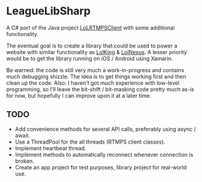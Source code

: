 LeagueLibSharp
==============

A C# port of the Java project [LoLRTMPSClient][0] with some additional functionality. 

The eventual goal is to create a library that could be used to power a website with similar functionality as [LolKing][1] & [LolNexus][2]. A lesser priority would be to get the library running on iOS / Android using Xamarin.

Be warned: the code is still very much a work-in-progress and contains much debugging shizzle. The idea is to get things working first and then clean up the code. Also: I haven't got much experience with low-level programming, so I'll leave the bit-shift / bit-masking code pretty much as-is for now, but hopefully I can improve upon it at a later time.

[0]: http://code.google.com/p/lolrtmpsclient/
[1]: http://www.lolking.net
[2]: http://www.lolnexus.com

TODO
----

* Add convenience methods for several API calls, preferably using async / await.
* Use a ThreadPool for the all threads (RTMPS client classes).
* Implement heartbeat thread.
* Implement methods to automatically reconnect whenever connection is broken.
* Create an app project for test purposes, library project for real-world use.